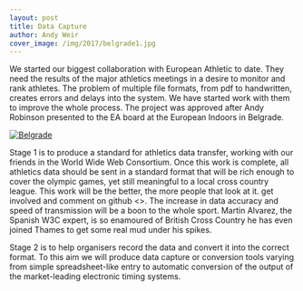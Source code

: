 ```yaml
---
layout: post
title: Data Capture
author: Andy Weir
cover_image: /img/2017/belgrade1.jpg
---
```


We started our biggest collaboration with European Athletic to date. They need the results of the major athletics meetings in a desire to monitor and rank athletes. The problem of multiple file formats, from pdf to handwritten, creates errors and delays into the system. We have started work with them to improve the whole process. The project was approved after Andy Robinson presented to the EA board at the European Indoors in Belgrade.

[![Belgrade](/img/2017/belgrade1.jpg)](/img/2017/belgrade1.jpg)

Stage 1 is to produce a standard for athletics data transfer, working with our friends in the World Wide Web Consortium. Once this work is complete, all athletics data should be sent in a standard format that will be rich enough to cover the olympic games, yet still meaningful to a local cross country league. This work will be the better, the more people that look at it. get involved and comment on github  <<insert link>>. The increase in data accuracy and speed of transmission will be a boon to the whole sport. Martin Alvarez, the Spanish W3C expert, is so enamoured of British Cross Country he has even joined Thames to get some real mud under his spikes.

Stage 2 is to help organisers record the data and convert it into the correct format. To this aim we will produce data capture or conversion tools varying from simple spreadsheet-like entry to automatic conversion of the output of the market-leading electronic timing systems.
